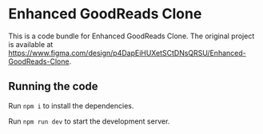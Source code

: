 
  # Enhanced GoodReads Clone

  This is a code bundle for Enhanced GoodReads Clone. The original project is available at https://www.figma.com/design/p4DapEiHUXetSCtDNsQRSU/Enhanced-GoodReads-Clone.

  ## Running the code

  Run `npm i` to install the dependencies.

  Run `npm run dev` to start the development server.
  